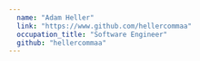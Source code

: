 ```yaml
---
  name: "Adam Heller"
  link: "https://www.github.com/hellercommaa"
  occupation_title: "Software Engineer"
  github: "hellercommaa"
---
```

